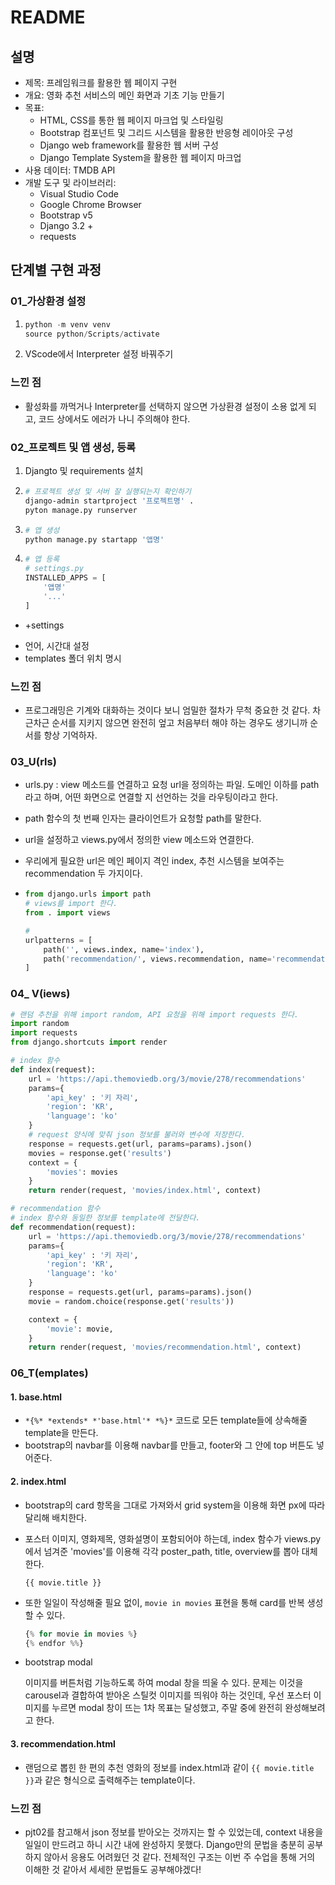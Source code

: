 # README

## 설명



- 제목: 프레임워크를 활용한 웹 페이지 구현
- 개요: 영화 추천 서비스의  메인 화면과 기초 기능 만들기
- 목표:
  - HTML, CSS를 통한 웹 페이지 마크업 및 스타일링
  - Bootstrap 컴포넌트 및 그리드 시스템을 활용한 반응형 레이아웃 구성
  - Django web framework를 활용한 웹 서버 구성
  - Django Template System을 활용한 웹 페이지 마크업
- 사용 데이터: TMDB API
- 개발 도구 및 라이브러리:
  - Visual Studio Code
  - Google Chrome Browser
  - Bootstrap v5
  - Django 3.2 +
  - requests



## 단계별 구현 과정



### 01_가상환경 설정

1. ```python
   python -m venv venv
   source python/Scripts/activate
   ```

2. VScode에서 Interpreter 설정 바꿔주기



### 느낀 점

- 활성화를 까먹거나 Interpreter를 선택하지 않으면 가상환경 설정이 소용 없게 되고, 코드 상에서도 에러가 나니 주의해야 한다.



### 02_프로젝트 및 앱 생성, 등록

1. Djangto 및 requirements 설치

2. ```bash
   # 프로젝트 생성 및 서버 잘 실행되는지 확인하기
   django-admin startproject '프로젝트명' .
   pyton manage.py runserver
   ```

3. ```bash
   # 앱 생성
   python manage.py startapp '앱명'
   ```

4. ```python
   # 앱 등록
   # settings.py
   INSTALLED_APPS = [
       '앱명'
       '...'
   ]
   ```

+ +settings

- 언어, 시간대 설정
- templates 폴더 위치 명시



### 느낀 점

- 프로그래밍은 기계와 대화하는 것이다 보니 엄밀한 절차가 무척 중요한 것 같다. 차근차근 순서를 지키지 않으면 완전히 엎고 처음부터 해야 하는 경우도 생기니까 순서를 항상 기억하자.



### 03_U(rls)

- urls.py : view 메소드를 연결하고 요청 url을 정의하는 파일. 도메인 이하를 path라고 하며, 어떤 화면으로 연결할 지 선언하는 것을 라우팅이라고 한다.
- path 함수의 첫 번째 인자는 클라이언트가 요청할 path를 말한다.
- url을 설정하고 views.py에서 정의한 view 메소드와 연결한다.
- 우리에게 필요한 url은 메인 페이지 격인 index, 추천 시스템을 보여주는 recommendation 두 가지이다.

- ```python
  from django.urls import path
  # views를 import 한다.
  from . import views
  
  #
  urlpatterns = [
      path('', views.index, name='index'),
      path('recommendation/', views.recommendation, name='recommendation'),
  ]
  ```



### 04_ V(iews)

```python
# 랜덤 추천을 위해 import random, API 요청을 위해 import requests 한다.
import random
import requests
from django.shortcuts import render
```

```python
# index 함수
def index(request):
    url = 'https://api.themoviedb.org/3/movie/278/recommendations'
    params={
        'api_key' : '키 자리',
        'region': 'KR',
        'language': 'ko'
    }
    # request 양식에 맞춰 json 정보를 불러와 변수에 저장한다.
    response = requests.get(url, params=params).json()
    movies = response.get('results')
    context = {
        'movies': movies
    }
    return render(request, 'movies/index.html', context)
```

```python
# recommendation 함수
# index 함수와 동일한 정보를 template에 전달한다.
def recommendation(request):
    url = 'https://api.themoviedb.org/3/movie/278/recommendations'
    params={
        'api_key' : '키 자리',
        'region': 'KR',
        'language': 'ko'
    }
    response = requests.get(url, params=params).json()
    movie = random.choice(response.get('results'))

    context = {
        'movie': movie,
    }
    return render(request, 'movies/recommendation.html', context)
```



### 06_T(emplates)

#### 1. base.html

- `*{%* *extends* *'base.html'* *%}*` 코드로 모든 template들에 상속해줄 template을 만든다.
- bootstrap의 navbar를 이용해 navbar를 만들고, footer와 그 안에 top 버튼도 넣어준다.



#### 2. index.html

- bootstrap의 card 항목을 그대로 가져와서 grid system을 이용해 화면 px에 따라 달리해 배치한다.

- 포스터 이미지, 영화제목, 영화설명이 포함되어야 하는데, index 함수가 views.py에서 넘겨준 'movies'를 이용해 각각 poster_path, title, overview를 뽑아 대체한다. 

  ```django
  {{ movie.title }}
  ```

- 또한 일일이 작성해줄 필요 없이, `movie in movies` 표현을 통해 card를 반복 생성할 수 있다.

  ```python
  {% for movie in movies %}
  {% endfor %%}
  ```

- bootstrap modal

  이미지를 버튼처럼 기능하도록 하여 modal 창을 띄울 수 있다. 문제는 이것을 carousel과 결합하여 받아온 스틸컷 이미지를 띄워야 하는 것인데, 우선 포스터 이미지를 누르면 modal 창이 뜨는 1차 목표는 달성했고, 주말 중에 완전히 완성해보려고 한다.



#### 3. recommendation.html

- 랜덤으로 뽑힌 한 편의 추천 영화의 정보를 index.html과 같이 `{{ movie.title }}`과 같은 형식으로 출력해주는 template이다.



### 느낀 점

- pjt02를 참고해서 json 정보를 받아오는 것까지는 할 수 있었는데, context 내용을 일일이 만드려고 하니 시간 내에 완성하지 못했다. Django만의 문법을 충분히 공부하지 않아서 응용도 어려웠던 것 같다. 전체적인 구조는 이번 주 수업을 통해 거의 이해한 것 같아서 세세한 문법들도 공부해야겠다!
